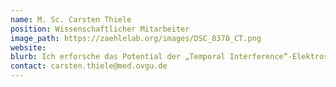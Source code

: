 ```yaml
---
name: M. Sc. Carsten Thiele
position: Wissenschaftlicher Mitarbeiter
image_path: https://zaehlelab.org/images/DSC_8370_CT.png
website:
blurb: Ich erforsche das Potential der „Temporal Interference“-Elektrostimulation für die Modulierung der Aktivität tiefer Hirnregionen. Mein Schwerpunkt liegt dabei bei den motorischen Arealen.
contact: carsten.thiele@med.ovgu.de
---
```

